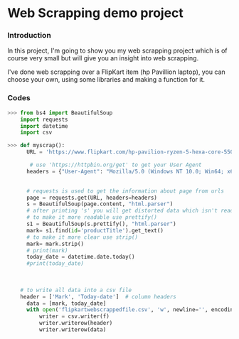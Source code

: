 # Web Scrapping demo project

### Introduction

In this project, I'm going to show you my web scrapping project which is of course very small but will give you an insight into web scrapping.

I've done web scrapping over a FlipKart item (hp Pavillion laptop), you can choose your own, using some libraries and making a function for it.

### Codes

```python
>>> from bs4 import BeautifulSoup
    import requests
    import datetime
    import csv

>>> def myscrap():
      URL = 'https://www.flipkart.com/hp-pavilion-ryzen-5-hexa-core-5500u-8-gb-512-gb-ssd-windows-10-home-14-ec0035au-thin-light-laptop/p/itmf7055ef4f789e?pid=COMG67BXZCXUTPG2&lid=LSTCOMG67BXZCXUTPG2FKQWDH&marketplace=FLIPKART&store=6bo%2Fb5g&srno=b_1_12&otracker=browse&fm=organic&iid=61ce0909-4573-4be0-8650-c12502df16e5.COMG67BXZCXUTPG2.SEARCH&ppt=None&ppn=None&ssid=9iuvjcdlm80000001671536456969'

       # use 'https://httpbin.org/get' to get your User Agent
      headers = {"User-Agent": "Mozilla/5.0 (Windows NT 10.0; Win64; x64) AppleWebKit/537.36 (KHTML, like Gecko) Chrome/108.0.0.0 Safari/537.36", "Accept-Encoding":"gzip, deflate", "Accept":"text/html,application/xhtml+xml,application/xml;q=0.9,*/*;q=0.8", "DNT":"1","Connection":"close", "Upgrade-Insecure-Requests":"1"}
     

      # requests is used to get the information about page from urls
      page = requests.get(URL, headers=headers)
      s = BeautifulSoup(page.content, "html.parser")
      # after printing 's' you will get distorted data which isn't readable
      # to make it more readable use prettify()
      s1 = BeautifulSoup(s.prettify(), "html.parser")
      mark= s1.find(id='productTitle').get_text()
      # to make it more clear use strip()
      mark= mark.strip()
      # print(mark)
      today_date = datetime.date.today()
      #print(today_date)
      
    
    
    # to write all data into a csv file
    header = ['Mark', 'Today-date']  # column headers
      data = [mark, today_date]
      with open('flipkartwebscrappedfile.csv', 'w', newline='', encoding='UTF8') as f:
          writer = csv.writer(f)
          writer.writerow(header)
          writer.writerow(data)
```